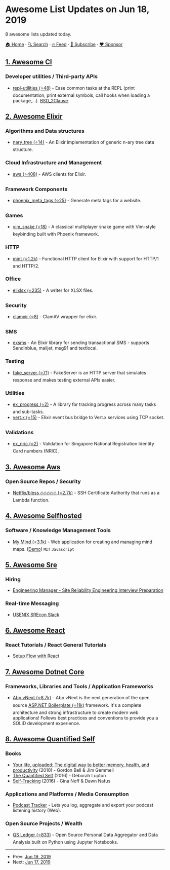 # Awesome List Updates on Jun 18, 2019

8 awesome lists updated today.

[🏠 Home](/README.md) · [🔍 Search](https://www.trackawesomelist.com/search/) · [🔥 Feed](https://www.trackawesomelist.com/rss.xml) · [📮 Subscribe](https://trackawesomelist.us17.list-manage.com/subscribe?u=d2f0117aa829c83a63ec63c2f&id=36a103854c) · [❤️  Sponsor](https://github.com/sponsors/theowenyoung)



## [1. Awesome Cl](/content/CodyReichert/awesome-cl/README.md)

### Developer utilities / Third-party APIs

*   [repl-utilities (⭐48)](https://github.com/m-n/repl-utilities) - Ease
    common tasks at the REPL (print documentation, print external symbols,
    call hooks when loading a package,…). [BSD\_2Clause](https://directory.fsf.org/wiki/License:BSD_2Clause).

## [2. Awesome Elixir](/content/h4cc/awesome-elixir/README.md)

### Algorithms and Data structures

*   [nary\_tree (⭐14)](https://github.com/medhiwidjaja/nary_tree) - An Elixir implementation of generic n-ary tree data structure.

### Cloud Infrastructure and Management

*   [aws (⭐408)](https://github.com/aws-beam/aws-elixir) - AWS clients for Elixir.

### Framework Components

*   [phoenix\_meta\_tags (⭐25)](https://github.com/hlongvu/phoenix_meta_tags) - Generate meta tags for a website.

### Games

*   [vim\_snake (⭐18)](https://github.com/theanht1/vim_snake) - A classical multiplayer snake game with Vim-style keybinding built with Phoenix framework.

### HTTP

*   [mint (⭐1.2k)](https://github.com/ericmj/mint) - Functional HTTP client for Elixir with support for HTTP/1 and HTTP/2.

### Office

*   [elixlsx (⭐235)](https://github.com/xou/elixlsx) - A writer for XLSX files.

### Security

*   [clamxir (⭐8)](https://github.com/ramortegui/clamxir) - ClamAV wrapper for elixir.

### SMS

*   [exsms](https://hex.pm/packages/exsms) - An Elixir library for sending transactional SMS - supports Sendinblue, mailjet, msg91 and textlocal.

### Testing

*   [fake\_server (⭐71)](https://github.com/bernardolins/fake_server) - FakeServer is an HTTP server that simulates response and makes testing external APIs easier.

### Utilities

*   [ex\_progress (⭐2)](https://github.com/acj/ex_progress) - A library for tracking progress across many tasks and sub-tasks.
*   [vert.x (⭐15)](https://github.com/PharosProduction/ExVertx) - Elixir event bus bridge to Vert.x services using TCP socket.

### Validations

*   [ex\_nric (⭐2)](https://github.com/falti/ex_nric) - Validation for Singapore National Registration Identity Card numbers (NRIC).

## [3. Awesome Aws](/content/donnemartin/awesome-aws/README.md)

### Open Source Repos / Security

*   [Netflix/bless :fire::fire::fire::fire::fire: (⭐2.7k)](https://github.com/Netflix/bless) - SSH Certificate Authority that runs as a Lambda function.

## [4. Awesome Selfhosted](/content/awesome-selfhosted/awesome-selfhosted/README.md)

### Software / Knowledge Management Tools

*   [My Mind (⭐3.1k)](https://github.com/ondras/my-mind) - Web application for creating and managing mind maps. ([Demo](https://my-mind.github.io/?url=examples%2Ffeatures.mymind)) `MIT` `Javascript`

## [5. Awesome Sre](/content/dastergon/awesome-sre/README.md)

### Hiring

*   [Engineering Manager - Site Reliability Engineering Interview Preparation](https://danrl.com/blog/srm)

### Real-time Messaging

*   [USENIX SREcon Slack](https://usenix-srecon.slack.com)

## [6. Awesome React](/content/enaqx/awesome-react/README.md)

### React Tutorials / React General Tutorials

*   [Setup Flow with React](https://flow.org/en/docs/react/)

## [7. Awesome Dotnet Core](/content/thangchung/awesome-dotnet-core/README.md)

### Frameworks, Libraries and Tools / Application Frameworks

*   [Abp vNext (⭐8.7k)](https://github.com/abpframework/abp) - Abp vNext is the next generation of the open source [ASP.NET Boilerplate (⭐11k)](https://github.com/aspnetboilerplate/aspnetboilerplate) framework. It's a complete architecture and strong infrastructure to create modern web applications!
    Follows best practices and conventions to provide you a SOLID development experience.

## [8. Awesome Quantified Self](/content/woop/awesome-quantified-self/README.md)

### Books

*   [Your life, uploaded: The digital way to better memory, health, and productivity](https://www.amazon.com/Your-Life-Uploaded-Digital-Productivity-ebook/dp/B0043EV52G/) (2010) - Gordon Bell & Jim Gemmell
*   [The Quantified Self](https://www.amazon.com/Quantified-Self-Deborah-Lupton-ebook/dp/B01M0QCSF7/) (2016) - Deborah Lupton
*   [Self-Tracking](https://www.amazon.com/Self-Tracking-MIT-Press-Essential-Knowledge-ebook/dp/B01HNIVBZ4/) (2016) - Gina Neff & Dawn Nafus

### Applications and Platforms / Media Consumption

*   [Podcast Tracker](http://www.podcasttracker.com/) -  Lets you log, aggregate and export your podcast listening history (Web).

### Open Source Projects / Wealth

*   [QS Ledger (⭐833)](https://github.com/markwk/qs_ledger) - Open Source Personal Data Aggregator and Data Analysis built on Python using Jupyter Notebooks.

---

- Prev: [Jun 19, 2019](/content/2019/06/19/README.md)
- Next: [Jun 17, 2019](/content/2019/06/17/README.md)